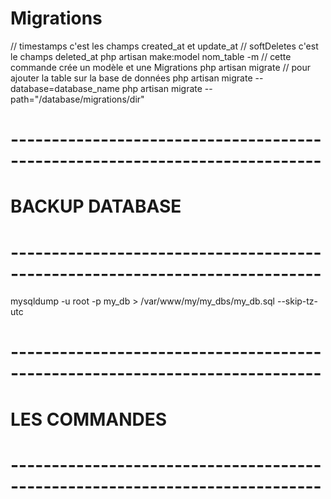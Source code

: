 # Migrations
// timestamps c'est les champs created_at et update_at
// softDeletes c'est le champs deleted_at
php artisan make:model nom_table -m // cette commande crée un modèle et une Migrations
php artisan migrate // pour ajouter la table sur la base de données
php artisan migrate --database=database_name
php artisan migrate --path="/database/migrations/dir"
# ---------------------------------------------------------------------------- #
#                                BACKUP DATABASE                               #
# ---------------------------------------------------------------------------- #
mysqldump -u root -p my_db > /var/www/my/my_dbs/my_db.sql --skip-tz-utc
# ---------------------------------------------------------------------------- #
#                                 LES COMMANDES                                #
# ---------------------------------------------------------------------------- #
